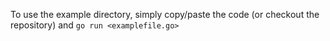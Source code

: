 To use the example directory, simply copy/paste the code (or checkout the repository) and `go run <examplefile.go>`